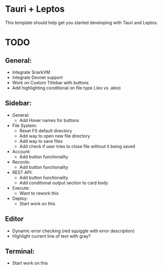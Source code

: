 # Tauri + Leptos

This template should help get you started developing with Tauri and Leptos.

# TODO
## General:
- Integrate SnarkVM
- Integrate Devnet support
- Work on Custom Titlebar with buttons
- Add highlighting conditional on file type (.leo vs .aleo)

## Sidebar:
- General:
    - Add Hover names for buttons
- File System:
    - Reset FS default directory
    - Add way to open new file directory
    - Add way to save files
    - Add check if user tries to close file without it being saved
- Account:
    - Add button functionality
- Records:
    - Add button functionality
- REST API:
    - Add button functionality
    - Add conditional output section to card body
- Execute:
    - Want to rework this
- Deploy:
    - Start work on this

## Editor
- Dynamic error checking (red squiggle with error description)
- Highlight current line of text with gray?

## Terminal:
- Start work on this


